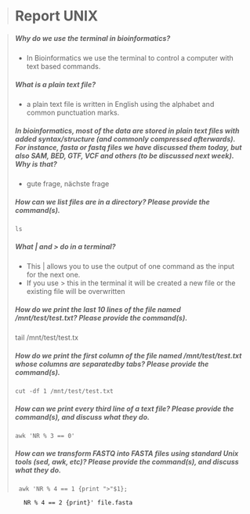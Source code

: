 > # Report UNIX

> ##### Why do we use the terminal in bioinformatics?
> * In Bioinformatics we use the terminal to control a computer with text based commands. 
>
> ##### What is a plain text file?
> * a plain text file is written in English using the alphabet and common punctuation marks.
>
> ##### In bioinformatics, most of the data are stored in plain text files with added syntax/structure (and commonly compressed afterwards). For instance, fasta or fastq files we have discussed them today, but also SAM, BED, GTF, VCF and others (to be discussed next week). Why is that?
> * gute frage, nächste frage
>
> ##### How can we list files are in a directory? Please provide the command(s).
>     ls
>
> ##### What | and > do in a terminal?
> * This | allows you to use the output of one command as the input for the next one. 
> * If you use > this in the terminal it will be created a new file or the existing file will be overwritten
>
> ##### How do we print the last 10 lines of the file named /mnt/test/test.txt? Please provide the command(s).
>    tail /mnt/test/test.tx
>
> ##### How do we print the first column of the file named /mnt/test/test.txt whose columns are separatedby tabs? Please provide the command(s).
>     cut -df 1 /mnt/test/test.txt
>
> ##### How can we print every third line of a text file? Please provide the command(s), and discuss what they do.
>     awk 'NR % 3 == 0' 
>
> ##### How can we transform FASTQ into FASTA files using standard Unix tools (sed, awk, etc)? Please provide the command(s), and discuss what they do.
>      awk 'NR % 4 == 1 {print ">"$1};
            NR % 4 == 2 {print}' file.fasta
